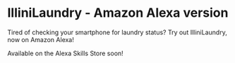 # IlliniLaundry - Amazon Alexa version
Tired of checking your smartphone for laundry status? Try out IlliniLaundry, now on Amazon Alexa!

Available on the Alexa Skills Store soon!
